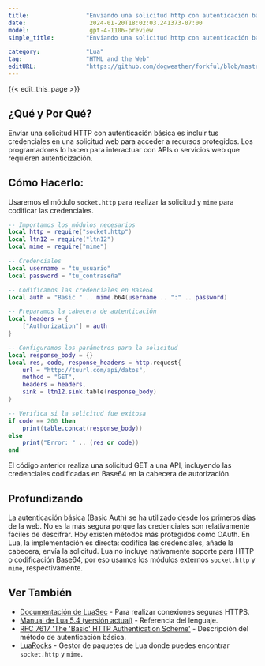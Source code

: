 ```yaml
---
title:                "Enviando una solicitud http con autenticación básica"
date:                  2024-01-20T18:02:03.241373-07:00
model:                 gpt-4-1106-preview
simple_title:         "Enviando una solicitud http con autenticación básica"

category:             "Lua"
tag:                  "HTML and the Web"
editURL:              "https://github.com/dogweather/forkful/blob/master/content/es/lua/sending-an-http-request-with-basic-authentication.md"
---
```


{{< edit_this_page >}}

## ¿Qué y Por Qué?
Enviar una solicitud HTTP con autenticación básica es incluir tus credenciales en una solicitud web para acceder a recursos protegidos. Los programadores lo hacen para interactuar con APIs o servicios web que requieren autenticización.

## Cómo Hacerlo:
Usaremos el módulo `socket.http` para realizar la solicitud y `mime` para codificar las credenciales.

```Lua
-- Importamos los módulos necesarios
local http = require("socket.http")
local ltn12 = require("ltn12")
local mime = require("mime")

-- Credenciales 
local username = "tu_usuario"
local password = "tu_contraseña"

-- Codificamos las credenciales en Base64
local auth = "Basic " .. mime.b64(username .. ":" .. password)

-- Preparamos la cabecera de autenticación
local headers = {
    ["Authorization"] = auth
}

-- Configuramos los parámetros para la solicitud
local response_body = {}
local res, code, response_headers = http.request{
    url = "http://tuurl.com/api/datos",
    method = "GET",
    headers = headers,
    sink = ltn12.sink.table(response_body)
}

-- Verifica si la solicitud fue exitosa
if code == 200 then
    print(table.concat(response_body))
else
    print("Error: " .. (res or code))
end
```

El código anterior realiza una solicitud GET a una API, incluyendo las credenciales codificadas en Base64 en la cabecera de autorización.

## Profundizando 
La autenticación básica (Basic Auth) se ha utilizado desde los primeros días de la web. No es la más segura porque las credenciales son relativamente fáciles de descifrar. Hoy existen métodos más protegidos como OAuth. En Lua, la implementación es directa: codifica las credenciales, añade la cabecera, envía la solicitud. Lua no incluye nativamente soporte para HTTP o codificación Base64, por eso usamos los módulos externos `socket.http` y `mime`, respectivamente.

## Ver También
- [Documentación de LuaSec](https://github.com/brunoos/luasec/wiki) - Para realizar conexiones seguras HTTPS.
- [Manual de Lua 5.4 (versión actual)](http://www.lua.org/manual/5.4/) - Referencia del lenguaje.
- [RFC 7617 'The 'Basic' HTTP Authentication Scheme'](https://tools.ietf.org/html/rfc7617) - Descripción del método de autenticación básica.
- [LuaRocks](https://luarocks.org/) - Gestor de paquetes de Lua donde puedes encontrar `socket.http` y `mime`.
